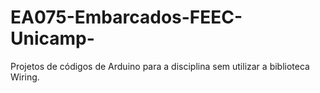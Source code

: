 # EA075-Embarcados-FEEC-Unicamp-
Projetos de códigos de Arduino para a disciplina sem utilizar a biblioteca Wiring.
